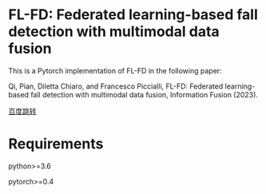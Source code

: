# FL-FD: Federated learning-based fall detection with multimodal data fusion
This is a Pytorch implementation of FL-FD in the following paper:

Qi, Pian, Diletta Chiaro, and Francesco Piccialli, FL-FD: Federated learning-based fall detection with multimodal data fusion, Information Fusion (2023).

[百度跳转](http://www.baidu.com/)
# Requirements
python>=3.6

pytorch>=0.4
